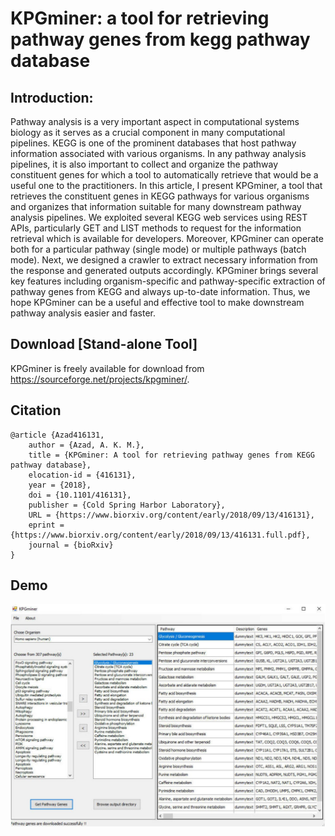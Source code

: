 # KPGminer: a tool for retrieving pathway genes from kegg pathway database
## Introduction:
Pathway analysis is a very important aspect in computational systems biology as it serves as a crucial component in many computational pipelines. KEGG is one of the prominent databases that host pathway information associated with various organisms. In any pathway analysis pipelines, it is also important to collect and organize the pathway constituent genes for which a tool to automatically retrieve that would be a useful one to the practitioners. In this article, I present KPGminer, a tool that retrieves the constituent genes in KEGG pathways for various organisms and organizes that information suitable for many downstream pathway analysis pipelines. We exploited several KEGG web services using REST APIs, particularly GET and LIST methods to request for the information retrieval which is available for developers. Moreover, KPGminer can operate both for a particular pathway (single mode) or multiple pathways (batch mode). Next, we designed a crawler to extract necessary information from the response and generated outputs accordingly. KPGminer brings several key features including organism-specific and pathway-specific extraction of pathway genes from KEGG and always up-to-date information. Thus, we hope KPGminer can be a useful and effective tool to make downstream pathway analysis easier and faster. 

## Download [Stand-alone Tool]
KPGminer is freely available for download from https://sourceforge.net/projects/kpgminer/.

## Citation
```
@article {Azad416131,
	author = {Azad, A. K. M.},
	title = {KPGminer: A tool for retrieving pathway genes from KEGG pathway database},
	elocation-id = {416131},
	year = {2018},
	doi = {10.1101/416131},
	publisher = {Cold Spring Harbor Laboratory},
	URL = {https://www.biorxiv.org/content/early/2018/09/13/416131},
	eprint = {https://www.biorxiv.org/content/early/2018/09/13/416131.full.pdf},
	journal = {bioRxiv}
}
```
## Demo
![KPGMiner demo snapshot](img/KPGMiner_SA_v1.0.0.jpg)
